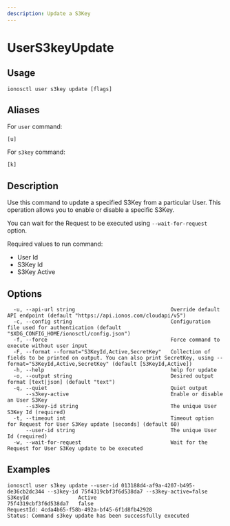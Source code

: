 ```yaml
---
description: Update a S3Key
---
```


# UserS3keyUpdate

## Usage

```text
ionosctl user s3key update [flags]
```

## Aliases

For `user` command:
```text
[u]
```

For `s3key` command:
```text
[k]
```

## Description

Use this command to update a specified S3Key from a particular User. This operation allows you to enable or disable a specific S3Key.

You can wait for the Request to be executed using `--wait-for-request` option.

Required values to run command:

* User Id
* S3Key Id
* S3Key Active

## Options

```text
  -u, --api-url string                               Override default API endpoint (default "https://api.ionos.com/cloudapi/v5")
  -c, --config string                                Configuration file used for authentication (default "$XDG_CONFIG_HOME/ionosctl/config.json")
  -f, --force                                        Force command to execute without user input
  -F, --format --format="S3KeyId,Active,SecretKey"   Collection of fields to be printed on output. You can also print SecretKey, using --format="S3KeyId,Active,SecretKey" (default [S3KeyId,Active])
  -h, --help                                         help for update
  -o, --output string                                Desired output format [text|json] (default "text")
  -q, --quiet                                        Quiet output
      --s3key-active                                 Enable or disable an User S3Key
      --s3key-id string                              The unique User S3Key Id (required)
  -t, --timeout int                                  Timeout option for Request for User S3Key update [seconds] (default 60)
      --user-id string                               The unique User Id (required)
  -w, --wait-for-request                             Wait for the Request for User S3Key update to be executed
```

## Examples

```text
ionosctl user s3key update --user-id 013188d4-af9a-4207-b495-de36cb2dc344 --s3key-id 75f4319cbf3f6d538da7 --s3key-active=false
S3KeyId                Active
75f4319cbf3f6d538da7   false
RequestId: 4cda4b65-f58b-492a-bf45-6f1d8fb42928
Status: Command s3key update has been successfully executed
```

